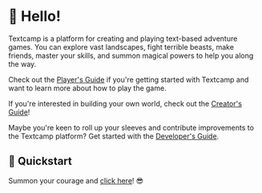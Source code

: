 # 👋 Hello! 

Textcamp is a platform for creating and playing text-based adventure games. You can explore vast landscapes, fight terrible beasts, make friends, master your skills, and summon magical powers to help you along the way. 

Check out the [Player's Guide](/players) if you're getting started with Textcamp and want to learn more about how to play the game.

If you're interested in building your own world, check out the [Creator's Guide](/creators)!

Maybe you're keen to roll up your sleeves and contribute improvements to the Textcamp platform? Get started with the [Developer's Guide](/developers).

## 🚀 Quickstart

Summon your courage and [click here](https://play.text.camp/)! 😎

